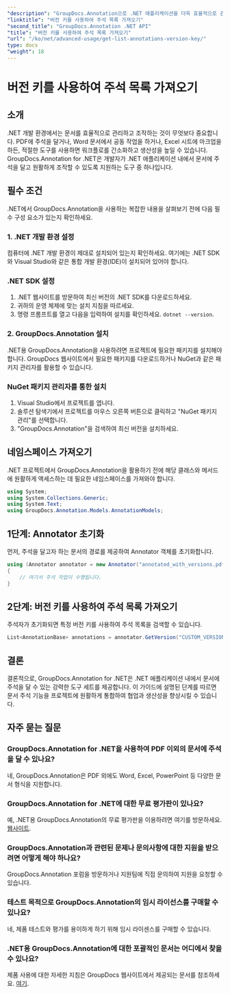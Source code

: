 ```yaml
---
"description": "GroupDocs.Annotation으로 .NET 애플리케이션을 더욱 효율적으로 관리하고, 원활한 문서 주석 처리를 경험해 보세요. 효과적인 통합을 위한 단계별 가이드를 따라해 보세요."
"linktitle": "버전 키를 사용하여 주석 목록 가져오기"
"second_title": "GroupDocs.Annotation .NET API"
"title": "버전 키를 사용하여 주석 목록 가져오기"
"url": "/ko/net/advanced-usage/get-list-annotations-version-key/"
type: docs
"weight": 18
---
```


# 버전 키를 사용하여 주석 목록 가져오기

## 소개
.NET 개발 환경에서는 문서를 효율적으로 관리하고 조작하는 것이 무엇보다 중요합니다. PDF에 주석을 달거나, Word 문서에서 공동 작업을 하거나, Excel 시트에 마크업을 하든, 적절한 도구를 사용하면 워크플로를 간소화하고 생산성을 높일 수 있습니다. GroupDocs.Annotation for .NET은 개발자가 .NET 애플리케이션 내에서 문서에 주석을 달고 원활하게 조작할 수 있도록 지원하는 도구 중 하나입니다.
## 필수 조건
.NET에서 GroupDocs.Annotation을 사용하는 복잡한 내용을 살펴보기 전에 다음 필수 구성 요소가 있는지 확인하세요.
### 1. .NET 개발 환경 설정
컴퓨터에 .NET 개발 환경이 제대로 설치되어 있는지 확인하세요. 여기에는 .NET SDK와 Visual Studio와 같은 통합 개발 환경(IDE)이 설치되어 있어야 합니다.
### .NET SDK 설정
1. .NET 웹사이트를 방문하여 최신 버전의 .NET SDK를 다운로드하세요.
2. 귀하의 운영 체제에 맞는 설치 지침을 따르세요.
3. 명령 프롬프트를 열고 다음을 입력하여 설치를 확인하세요. `dotnet --version`.
### 2. GroupDocs.Annotation 설치
.NET용 GroupDocs.Annotation을 사용하려면 프로젝트에 필요한 패키지를 설치해야 합니다. GroupDocs 웹사이트에서 필요한 패키지를 다운로드하거나 NuGet과 같은 패키지 관리자를 활용할 수 있습니다.
### NuGet 패키지 관리자를 통한 설치
1. Visual Studio에서 프로젝트를 엽니다.
2. 솔루션 탐색기에서 프로젝트를 마우스 오른쪽 버튼으로 클릭하고 "NuGet 패키지 관리"를 선택합니다.
3. "GroupDocs.Annotation"을 검색하여 최신 버전을 설치하세요.

## 네임스페이스 가져오기
.NET 프로젝트에서 GroupDocs.Annotation을 활용하기 전에 해당 클래스와 메서드에 원활하게 액세스하는 데 필요한 네임스페이스를 가져와야 합니다.
```csharp
using System;
using System.Collections.Generic;
using System.Text;
using GroupDocs.Annotation.Models.AnnotationModels;
```
## 1단계: Annotator 초기화
먼저, 주석을 달고자 하는 문서의 경로를 제공하여 Annotator 객체를 초기화합니다.
```csharp
using (Annotator annotator = new Annotator("annotated_with_versions.pdf"))
{
    // 여기서 주석 작업이 수행됩니다.
}
```
## 2단계: 버전 키를 사용하여 주석 목록 가져오기
주석자가 초기화되면 특정 버전 키를 사용하여 주석 목록을 검색할 수 있습니다.
```csharp
List<AnnotationBase> annotations = annotator.GetVersion("CUSTOM_VERSION");
```

## 결론
결론적으로, GroupDocs.Annotation for .NET은 .NET 애플리케이션 내에서 문서에 주석을 달 수 있는 강력한 도구 세트를 제공합니다. 이 가이드에 설명된 단계를 따르면 문서 주석 기능을 프로젝트에 원활하게 통합하여 협업과 생산성을 향상시킬 수 있습니다.
## 자주 묻는 질문
### GroupDocs.Annotation for .NET을 사용하여 PDF 이외의 문서에 주석을 달 수 있나요?
네, GroupDocs.Annotation은 PDF 외에도 Word, Excel, PowerPoint 등 다양한 문서 형식을 지원합니다.
### GroupDocs.Annotation for .NET에 대한 무료 평가판이 있나요?
예, .NET용 GroupDocs.Annotation의 무료 평가판을 이용하려면 여기를 방문하세요. [웹사이트](https://releases.groupdocs.com/annotation/net/).
### GroupDocs.Annotation과 관련된 문제나 문의사항에 대한 지원을 받으려면 어떻게 해야 하나요?
GroupDocs.Annotation 포럼을 방문하거나 지원팀에 직접 문의하여 지원을 요청할 수 있습니다.
### 테스트 목적으로 GroupDocs.Annotation의 임시 라이선스를 구매할 수 있나요?
네, 제품 테스트와 평가를 용이하게 하기 위해 임시 라이센스를 구매할 수 있습니다.
### .NET용 GroupDocs.Annotation에 대한 포괄적인 문서는 어디에서 찾을 수 있나요?
제품 사용에 대한 자세한 지침은 GroupDocs 웹사이트에서 제공되는 문서를 참조하세요. [여기]( https://tutorials.groupdocs.com/annotation/net/).